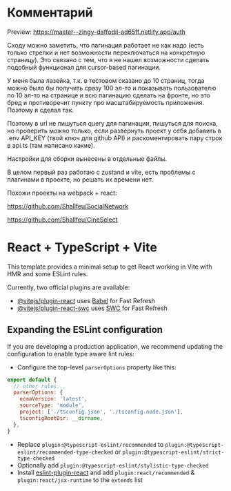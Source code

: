 

# Комментарий

Preview: https://master--zingy-daffodil-ad65ff.netlify.app/auth

Сходу можно заметить, что пагинация работает не как надо (есть только стрелки и нет возможности переключаться на конкретную страницу). 
Это связано с тем, что я не нашел возможности сделать подобный функционал для cursor-based пагинации.

У меня была лазейка, т.к. в тестовом сказано до 10 страниц, тогда можно было бы получить сразу 100 эл-то и показывать пользователю по 10 эл-то на странице 
и всю пагинацию сделать на фронте, но это бред и противоречит пункту про масштабируемость приложения. Поэтому я сделал так.

Поэтому в url не пишуться query для пагинации, пишуться для поиска, но проверить можно только, если развернуть проект у себя 
добавить в .env API_KEY (твой ключ для github API) и раскоментировать пару строк в api.ts (там написано какие).

Настройки для сборки вынесены в отдельные файлы.

В целом первый раз работаю с zustand и vite, есть проблемы с плагинами в проекте, но решать их времени нет. 

Похожи проекты на webpack + react:

https://github.com/Shallfeu/SocialNetwork

https://github.com/Shallfeu/CineSelect

# React + TypeScript + Vite

This template provides a minimal setup to get React working in Vite with HMR and some ESLint rules.

Currently, two official plugins are available:

- [@vitejs/plugin-react](https://github.com/vitejs/vite-plugin-react/blob/main/packages/plugin-react/README.md) uses [Babel](https://babeljs.io/) for Fast Refresh
- [@vitejs/plugin-react-swc](https://github.com/vitejs/vite-plugin-react-swc) uses [SWC](https://swc.rs/) for Fast Refresh

## Expanding the ESLint configuration

If you are developing a production application, we recommend updating the configuration to enable type aware lint rules:

- Configure the top-level `parserOptions` property like this:

```js
export default {
  // other rules...
  parserOptions: {
    ecmaVersion: 'latest',
    sourceType: 'module',
    project: ['./tsconfig.json', './tsconfig.node.json'],
    tsconfigRootDir: __dirname,
  },
}
```

- Replace `plugin:@typescript-eslint/recommended` to `plugin:@typescript-eslint/recommended-type-checked` or `plugin:@typescript-eslint/strict-type-checked`
- Optionally add `plugin:@typescript-eslint/stylistic-type-checked`
- Install [eslint-plugin-react](https://github.com/jsx-eslint/eslint-plugin-react) and add `plugin:react/recommended` & `plugin:react/jsx-runtime` to the `extends` list
